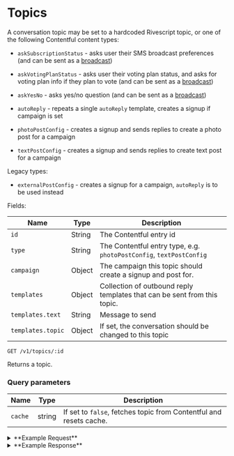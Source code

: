 # Topics

A conversation topic may be set to a hardcoded Rivescript topic, or one of the following Contentful content types:

* `askSubscriptionStatus` - asks user their SMS broadcast preferences (and can be sent as a [broadcast](./broadcasts.md))

* `askVotingPlanStatus` - asks user their voting plan status, and asks for voting plan info if they plan to vote (and can be sent as a [broadcast](./broadcasts.md))

* `askYesNo` - asks yes/no question (and can be sent as a [broadcast](./broadcasts.md))

* `autoReply` - repeats a single `autoReply` template, creates a signup if campaign is set

* `photoPostConfig` - creates a signup and sends replies to create a photo post for a campaign

* `textPostConfig` - creates a signup and sends replies to create text post for a campaign

Legacy types:

* `externalPostConfig` - creates a signup for a campaign, `autoReply` is to be used instead


Fields:

Name | Type | Description
-----|------|------------
`id` | String | The Contentful entry id
`type` | String | The Contentful entry type, e.g. `photoPostConfig`, `textPostConfig`
`campaign` | Object | The campaign this topic should create a signup and post for.
`templates` | Object | Collection of outbound reply templates that can be sent from this topic.
`templates.text` | String | Message to send
`templates.topic` | Object | If set, the conversation should be changed to this topic

```
GET /v1/topics/:id
```

Returns a topic.

### Query parameters

Name | Type | Description
-----|------|------------
`cache` | string | If set to `false`, fetches topic from Contentful and resets cache.


<details><summary>**Example Request**</summary><p>

```
curl http://localhost:5000/v1/topics/6swLaA7HKE8AGI6iQuWk4y?cache=false \
     -H "Accept: application/json" \
     -H "Content-Type: application/json" \
```

</p></details>
<details><summary>**Example Response**</summary><p>

```
{
  "data": {
    "id": "5SjLFshPcAyO26qCYyCei4",
    "name": "Escape the Vape - campaign autoReply",
    "type": "autoReply",
    "createdAt": "2018-10-24T02:07:11.606Z",
    "updatedAt": "2018-11-01T17:06:26.833Z",
    "campaign": {
      "id": 8190,
      "title": "Escape the Vape",
      "tagline": "Take this 5-question quiz to learn what's really in e-cigs.",
      "status": "active",
      "currentCampaignRun": {
        "id": 8191
      },
      "endDate": "2018-12-16T03:59:00Z"
    },
    "templates": {
      "autoReply": {
        "text": "Sorry I didn't get that. Text Q if you have a question.\n\nBy taking and sharing this 5 question quiz, you can educate your friends AND be automatically entered for a chance to win a $5,000 scholarship!\nhttps://www.dosomething.org/us/campaigns/escape-vape/quiz/vape-quiz?user_id={{user.id}}",
        "topic": {
          
        }
      }
    }
  }
}
```

</p></details>
